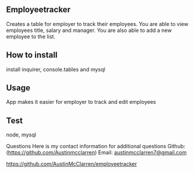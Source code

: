 ## Employeetracker

Creates a table for employer to track their employees. You are able to view employees title, salary and manager. You are also able to add a new employee to the list.

## How to install
install inquirer, console.tables and mysql

## Usage
App makes it easier for employer to track and edit employees

## Test
node, mysql

Questions
Here is my contact information for additional questions Github: (https://github.com/Austinmcclarren) Email: austinmcclarren7@gmail.com


https://github.com/AustinMcClarren/employeetracker